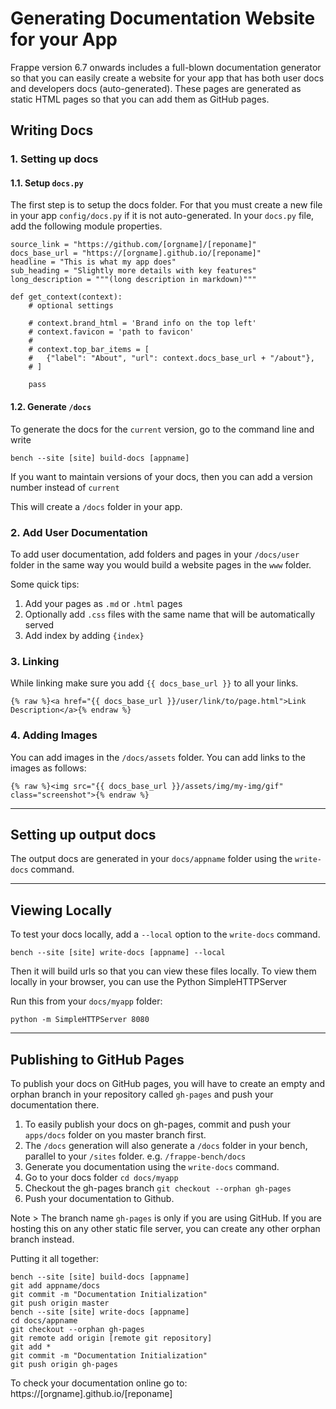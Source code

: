 # Generating Documentation Website for your App

Frappe version 6.7 onwards includes a full-blown documentation generator so that you can easily create a website for your app that has both user docs and developers docs (auto-generated). These pages are generated as static HTML pages so that you can add them as GitHub pages.

## Writing Docs

### 1. Setting up docs

#### 1.1. Setup `docs.py`

The first step is to setup the docs folder. For that you must create a new file in your app `config/docs.py` if it is not auto-generated. In your `docs.py` file, add the following module properties.


    source_link = "https://github.com/[orgname]/[reponame]"
    docs_base_url = "https://[orgname].github.io/[reponame]"
    headline = "This is what my app does"
    sub_heading = "Slightly more details with key features"
    long_description = """(long description in markdown)"""

    def get_context(context):
        # optional settings

        # context.brand_html = 'Brand info on the top left'
        # context.favicon = 'path to favicon'
        #
        # context.top_bar_items = [
        #   {"label": "About", "url": context.docs_base_url + "/about"},
        # ]

    	pass

#### 1.2. Generate `/docs`

To generate the docs for the `current` version, go to the command line and write

    bench --site [site] build-docs [appname]
    
If you want to maintain versions of your docs, then you can add a version number instead of `current`

This will create a `/docs` folder in your app.

### 2. Add User Documentation

To add user documentation, add folders and pages in your `/docs/user` folder in the same way you would build a website pages in the `www` folder.

Some quick tips:

1. Add your pages as `.md` or `.html` pages
2. Optionally add `.css` files with the same name that will be automatically served
3. Add index by adding `{index}`

### 3. Linking

While linking make sure you add `{{ docs_base_url }}` to all your links.


    {% raw %}<a href="{{ docs_base_url }}/user/link/to/page.html">Link Description</a>{% endraw %}


### 4. Adding Images

You can add images in the `/docs/assets` folder. You can add links to the images as follows:

    {% raw %}<img src="{{ docs_base_url }}/assets/img/my-img/gif" class="screenshot">{% endraw %}

---

## Setting up output docs

The output docs are generated in your `docs/appname` folder using the `write-docs` command.

---

## Viewing Locally

To test your docs locally, add a `--local` option to the `write-docs` command.

    bench --site [site] write-docs [appname] --local

Then it will build urls so that you can view these files locally. To view them locally in your browser, you can use the Python SimpleHTTPServer

Run this from your `docs/myapp` folder:

    python -m SimpleHTTPServer 8080

---

## Publishing to GitHub Pages

To publish your docs on GitHub pages, you will have to create an empty and orphan branch in your repository called `gh-pages` and push your documentation there.

1. To easily publish your docs on gh-pages, commit and push your `apps/docs` folder on you master branch first.
2. The `/docs` generation will also generate a `/docs` folder in your bench, parallel to your `/sites` folder. e.g. `/frappe-bench/docs`
3. Generate you documentation using the `write-docs` command.
4. Go to your docs folder `cd docs/myapp`
5. Checkout the gh-pages branch `git checkout --orphan gh-pages`
6. Push your documentation to Github.

Note > The branch name `gh-pages` is only if you are using GitHub. If you are hosting this on any other static file server, you can create any other orphan branch instead.

Putting it all together:

    bench --site [site] build-docs [appname]
    git add appname/docs
    git commit -m "Documentation Initialization"
    git push origin master
    bench --site [site] write-docs [appname]
    cd docs/appname
    git checkout --orphan gh-pages
    git remote add origin [remote git repository]
    git add *
    git commit -m "Documentation Initialization"
    git push origin gh-pages


To check your documentation online go to: https://[orgname].github.io/[reponame]
